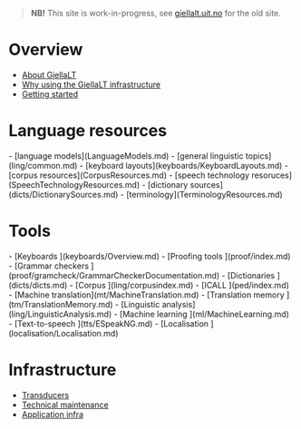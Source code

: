> **NB!** This site is work-in-progress, see [giellalt.uit.no](https://giellalt.uit.no) for the old site.

# Overview

- [About GiellaLT](AboutGiellaLT.md)
- [Why using the GiellaLT infrastructure](https://indigenous-langtech.uit.no)
- [Getting started](infra/GettingStarted.md)

# Language resources

<div class="twocolumn" markdown="1">
- [language models](LanguageModels.md)
- [general linguistic topics](ling/common.md)
- [keyboard layouts](keyboards/KeyboardLayouts.md)
- [corpus resources](CorpusResources.md)
- [speech technology resoruces](SpeechTechnologyResources.md)
- [dictionary sources](dicts/DictionarySources.md)
- [terminology](TerminologyResources.md)
</div>

# Tools

<div class="twocolumn" markdown="1">
- [Keyboards		  ](keyboards/Overview.md)
- [Proofing tools	  ](proof/index.md)
- [Grammar checkers	  ](proof/gramcheck/GrammarCheckerDocumentation.md)
- [Dictionaries		  ](dicts/dicts.md)
- [Corpus			  ](ling/corpusindex.md)
- [ICALL			  ](ped/index.md)
- [Machine translation](mt/MachineTranslation.md)
- [Translation memory ](tm/TranslationMemory.md)
- [Linguistic analysis](ling/LinguisticAnalysis.md)
- [Machine learning	  ](ml/MachineLearning.md)
- [Text-to-speech	  ](tts/ESpeakNG.md)
- [Localisation		  ](localisation/Localisation.md)
</div>

# Infrastructure

- [Transducers](infra/Infrastructure.md)
- [Technical maintenance](infra/TechnicalMaintenance.md)
- [Application infra](infra/ApplicationInfrastructure.md)
